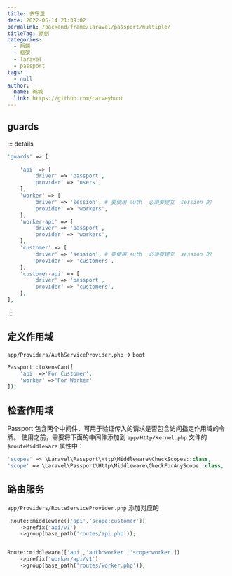 ```yaml
---
title: 多守卫
date: 2022-06-14 21:39:02
permalink: /backend/frame/laravel/passport/multiple/
titleTag: 原创
categories: 
  - 后端
  - 框架
  - laravel
  - passport
tags: 
  - null
author: 
  name: 诚城
  link: https://github.com/carveybunt
---
```

## guards

::: details
```php
'guards' => [
    
    'api' => [
        'driver' => 'passport',
        'provider' => 'users',
    ],
    'worker' => [
        'driver' => 'session', # 要使用 auth  必须要建立  session 的
        'provider' => 'workers',
    ],
    'worker-api' => [
        'driver' => 'passport',
        'provider' => 'workers',
    ],
    'customer' => [
        'driver' => 'session', # 要使用 auth  必须要建立  session 的
        'provider' => 'customers',
    ],
    'customer-api' => [
        'driver' => 'passport',
        'provider' => 'customers',
    ],
],
```
:::


## 定义作用域
`app/Providers/AuthServiceProvider.php` -> `boot` 
```php
Passport::tokensCan([
    'api' =>'For Customer',
    'worker' =>'For Worker'
]);
```

## 检查作用域
Passport 包含两个中间件，可用于验证传入的请求是否包含访问指定作用域的令牌。 使用之前，需要将下面的中间件添加到 `app/Http/Kernel.php` 文件的 `$routeMiddleware` 属性中：

```php
'scopes' => \Laravel\Passport\Http\Middleware\CheckScopes::class,
'scope' => \Laravel\Passport\Http\Middleware\CheckForAnyScope::class,

```

## 路由服务
`app/Providers/RouteServiceProvider.php` 添加对应的

```php
 Route::middleware(['api','scope:customer'])
    ->prefix('api/v1')
    ->group(base_path('routes/api.php'));


Route::middleware(['api','auth:worker','scope:worker'])
    ->prefix('worker/api/v1')
    ->group(base_path('routes/worker.php'));

```